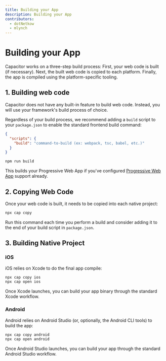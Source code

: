 ```yaml
---
title: Building your App 
description: Building your App
contributors:
  - dotNetkow
  - mlynch
---
```


# Building your App

Capacitor works on a three-step build process: First, your web code is built (if necessary). Next, the built web code is copied to each platform. Finally, the app is compiled using the platform-specific tooling.

## 1. Building web code

Capacitor does not have any built-in feature to build web code. Instead, you will use your framework's build process of choice.

Regardless of your build process, we recommend adding a `build` script to your `package.json` to enable the standard frontend
build command:

```json
{
  "scripts": {
    "build": "command-to-build (ex: webpack, tsc, babel, etc.)"
  }
}
```


```bash
npm run build
```

This builds your Progressive Web App if you've configured <a href="/docs/basics/progressive-web-app">Progressive Web App</a> support already.

## 2. Copying Web Code

Once your web code is built, it needs to be copied into each native project:

```bash
npx cap copy
```

Run this command each time you perform a build and consider adding it to the end of your build script in `package.json`.

## 3. Building Native Project

### iOS

iOS relies on Xcode to do the final app compile:

```bash
npx cap copy ios
npx cap open ios
```

Once Xcode launches, you can build your app binary through the standard Xcode workflow.

### Android

Android relies on Android Studio (or, optionally, the Android CLI tools) to build the app:

```bash
npx cap copy android
npx cap open android
```

Once Android Studio launches, you can build your app through the standard Android Studio workflow.
